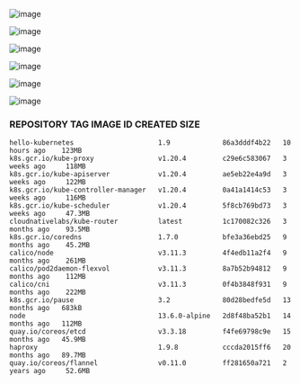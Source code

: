 ![image](https://user-images.githubusercontent.com/16596464/111093322-9cdbc280-855e-11eb-9cad-5d5f1c1abf91.png)

![image](https://user-images.githubusercontent.com/16596464/111093325-9ea58600-855e-11eb-816b-29e2ad33c908.png)

![image](https://user-images.githubusercontent.com/16596464/111093332-a1a07680-855e-11eb-91fe-22c9bfdf6e4b.png)

![image](https://user-images.githubusercontent.com/16596464/111093335-a49b6700-855e-11eb-8bde-751241152c17.png)

![image](https://user-images.githubusercontent.com/16596464/111093337-a6652a80-855e-11eb-9b4f-ef56348495db.png)

![image](https://user-images.githubusercontent.com/16596464/111093341-a8c78480-855e-11eb-94cd-610f1393d986.png)

### REPOSITORY                           TAG             IMAGE ID       CREATED         SIZE

```
hello-kubernetes                     1.9             86a3dddf4b22   10 hours ago    123MB
k8s.gcr.io/kube-proxy                v1.20.4         c29e6c583067   3 weeks ago     118MB
k8s.gcr.io/kube-apiserver            v1.20.4         ae5eb22e4a9d   3 weeks ago     122MB
k8s.gcr.io/kube-controller-manager   v1.20.4         0a41a1414c53   3 weeks ago     116MB
k8s.gcr.io/kube-scheduler            v1.20.4         5f8cb769bd73   3 weeks ago     47.3MB
cloudnativelabs/kube-router          latest          1c170082c326   3 months ago    93.5MB
k8s.gcr.io/coredns                   1.7.0           bfe3a36ebd25   9 months ago    45.2MB
calico/node                          v3.11.3         4f4edb11a2f4   9 months ago    261MB
calico/pod2daemon-flexvol            v3.11.3         8a7b52b94812   9 months ago    112MB
calico/cni                           v3.11.3         0f4b3848f931   9 months ago    222MB
k8s.gcr.io/pause                     3.2             80d28bedfe5d   13 months ago   683kB
node                                 13.6.0-alpine   2d8f48ba52b1   14 months ago   112MB
quay.io/coreos/etcd                  v3.3.18         f4fe69798c9e   15 months ago   45.9MB
haproxy                              1.9.8           cccda2015ff6   20 months ago   89.7MB
quay.io/coreos/flannel               v0.11.0         ff281650a721   2 years ago     52.6MB
```
